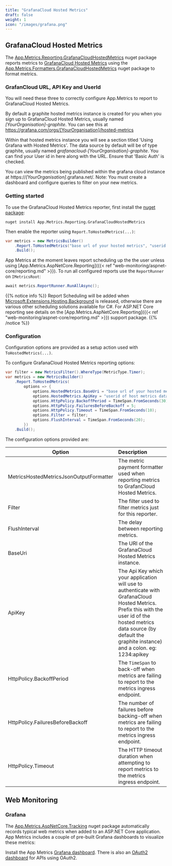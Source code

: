 ```yaml
---
title: "GrafanaCloud Hosted Metrics"
draft: false
weight: 1
icon: "/images/grafana.png"
---
```


## GrafanaCloud Hosted Metrics

The [App.Metrics.Reporting.GrafanaCloudHostedMetrics](https://www.nuget.org/packages/App.Metrics.Reporting.GrafanaCloudHostedMetrics/) nuget package reports metrics to [GrafanaCloud Hosted Metrics](https://grafana.com/cloud/metrics) using the [App.Metrics.Formatters.GrafanaCloudHostedMetrics](https://www.nuget.org/packages/App.Metrics.Formatters.GrafanaCloudHostedMetrics/) nuget package to format metrics.

### GrafanCloud URL, API Key and UserId

You will need these three to correctly configure App.Metrics to report to GrafanaCloud Hosted Metrics.

By default a graphite hosted metrics instance is created for you when you sign up to GrafanaCloud Hosted Metrics, usually named *[YourOrganisation]-graphite*. You can see this at https://grafana.com/orgs/[YourOrganisation]/hosted-metrics

Within that hosted metrics instance you will see a section titled 'Using Grafana with Hosted Metrics'. The data source by default will be of type graphite, usually named *grafanacloud-[YourOrganisation]-graphite*. You can find your User id in here along with the URL. Ensure that 'Basic Auth' is checked.

You can view the metrics being published within the grafana cloud instance at https://*[YourOrganisation]*.grafana.net/. Note: You must create a dashboard and configure queries to filter on your new metrics.

### Getting started

<i class="fa fa-hand-o-right"></i> To use the GrafanaCloud Hosted Metrics reporter, first install the [nuget package](https://www.nuget.org/packages/App.Metrics.Reporting.GrafanaCloudHostedMetrics/):

```console
nuget install App.Metrics.Reporting.GrafanaCloudHostedMetrics
```

<i class="fa fa-hand-o-right"></i> Then enable the reporter using `Report.ToHostedMetrics(...)`:

```csharp
var metrics = new MetricsBuilder()
    .Report.ToHostedMetrics("base url of your hosted metrics", "userid of host metrics data source:your grafana.com hosted metrics api key")
    .Build();
```

<i class="fa fa-hand-o-right"></i> App Metrics at the moment leaves report scheduling up the the user unless using [App.Metrics.AspNetCore.Reporting]({{< ref "web-monitoring/aspnet-core/reporting.md" >}}). To run all configured reports use the `ReportRunner` on `IMetricsRoot`:

```csharp
await metrics.ReportRunner.RunAllAsync();
```

{{% notice info %}}
Report Scheduling will be added when [Microsoft.Extensions.Hosting.Background](https://github.com/aspnet/Hosting/blob/dev/src/Microsoft.Extensions.Hosting.Abstractions/BackgroundService.cs) is released, otherwise there are various other scheduling solutions available for C#. For ASP.NET Core reporting see details on the [App.Metrics.AspNetCore.Reporting]({{< ref "web-monitoring/aspnet-core/reporting.md" >}}) support package.
{{% /notice %}}

### Configuration

Configuration options are provided as a setup action used with `ToHostedMetrics(...)`.

<i class="fa fa-hand-o-right"></i> To configure GrafanaCloud Hosted Metrics reporting options:

```csharp
var filter = new MetricsFilter().WhereType(MetricType.Timer);
var metrics = new MetricsBuilder()
    .Report.ToHostedMetrics(
        options => {
            options.HostedMetrics.BaseUri = "base url of your hosted metrics";
            options.HostedMetrics.ApiKey = "userid of host metrics data source:your grafana.com hosted metrics api key";
            options.HttpPolicy.BackoffPeriod = TimeSpan.FromSeconds(30);
            options.HttpPolicy.FailuresBeforeBackoff = 5;
            options.HttpPolicy.Timeout = TimeSpan.FromSeconds(10);
            options.Filter = filter;
            options.FlushInterval = TimeSpan.FromSeconds(20);
        })
    .Build();
```

<i class="fa fa-hand-o-right"></i> The configuration options provided are:

|Option|Description|
|------|:--------|
|MetricsHostedMetricsJsonOutputFormatter|The metric payment formatter used when reporting metrics to GrafanCloud Hosted Metrics.
|Filter|The filter used to filter metrics just for this reporter.
|FlushInterval|The delay between reporting metrics.
|BaseUri|The URI of the GrafanaCloud Hosted Metrics instance.
|ApiKey|The Api Key which your application will use to authenticate with GrafanaCloud Hosted Metrics. Prefix this with the user id of the hosted metrics data source (by default the graphite instance) and a colon. eg: 1234:apikey
|HttpPolicy.BackoffPeriod|The `TimeSpan` to back-off when metrics are failing to report to the metrics ingress endpoint.
|HttpPolicy.FailuresBeforeBackoff|The number of failures before backing-off when metrics are failing to report to the metrics ingress endpoint.
|HttpPolicy.Timeout|The HTTP timeout duration when attempting to report metrics to the metrics ingress endpoint.

## Web Monitoring

### Grafana

The [App.Metrics.AspNetCore.Tracking](https://www.nuget.org/packages/App.Metrics.AspNetCore.Tracking/) nuget package automatically records typical web metrics when added to an ASP.NET Core application. App Metrics includes a couple of pre-built Grafana dashboards to visualize these metrics:

Install the App Metrics [Grafana dashboard](https://grafana.com/dashboards/5117). There is also an [OAuth2 dashboard](https://grafana.com/dashboards/5117) for APIs using OAuth2.
